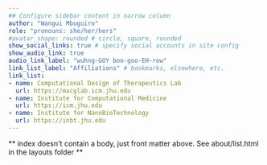 ```yaml
---
## Configure sidebar content in narrow column
author: "Wangui Mbuguiro"
role: "pronouns: she/her/hers"
#avatar_shape: rounded # circle, square, rounded
show_social_links: true # specify social accounts in site config
show_audio_link: true
audio_link_label: "wuhng-GOY boo-goo-EH-row"
link_list_label: "Affiliations" # bookmarks, elsewhere, etc.
link_list:
- name: Computational Design of Therapeutics Lab
  url: https://macglab.icm.jhu.edu
- name: Institute for Computational Medicine
  url: https://icm.jhu.edu
- name: Institute for NanoBioTechnology
  url: https://inbt.jhu.edu
---
```


** index doesn't contain a body, just front matter above.
See about/list.html in the layouts folder **
